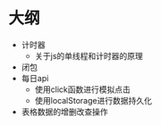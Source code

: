 # 大纲
- 计时器
  - 关于js的单线程和计时器的原理
- 闭包
- 每日api
  - 使用click函数进行模拟点击
  - 使用localStorage进行数据持久化
- 表格数据的增删改查操作